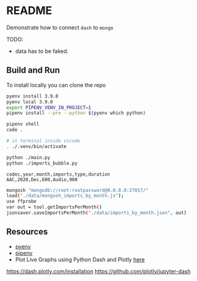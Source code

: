 # README

Demonstrate how to connect `dash` to `mongo`

TODO:

* data has to be faked.  

## Build and Run

To install locally you can clone the repo

```sh
pyenv install 3.9.0
pyenv local 3.9.0
export PIPENV_VENV_IN_PROJECT=1
pipenv install --pre --python $(pyenv which python)
```

```sh
pipenv shell
code . 

# in terminal inside vscode
. ./.venv/bin/activate    

python ./main.py   
python ./imports_bubble.py       
```


```csv
codec,year,month,imports,type,duration
AAC,2020,Dec,600,Audio,900
```

```sh
mongosh "mongodb://root:rootpassword@0.0.0.0:27017/"  
load("./data/mongosh_imports_by_month.js");
use ffprobe
var out = tool.getImportsPerMonth()
jsonsaver.saveImportsPerMonth("./data/imports_by_month.json", out)
```

## Resources

* [pyenv](https://github.com/pyenv/pyenv)  
* [pipenv](https://pypi.org/project/pipenv/)  
* Plot Live Graphs using Python Dash and Plotly [here](https://www.geeksforgeeks.org/plot-live-graphs-using-python-dash-and-plotly/)  


https://dash.plotly.com/installation
https://github.com/plotly/jupyter-dash

